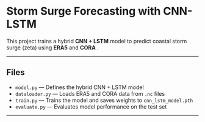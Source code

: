 # **Storm Surge Forecasting with CNN-LSTM**

This project trains a hybrid **CNN + LSTM** model to predict coastal storm surge (zeta) using **ERA5** and **CORA** .

---

## **Files**

- `model.py` — Defines the hybrid CNN + LSTM model  
- `dataloader.py` — Loads ERA5 and CORA data from `.nc` files  
- `train.py` — Trains the model and saves weights to `cnn_lstm_model.pth`  
- `evaluate.py` — Evaluates model performance on the test set  

---
